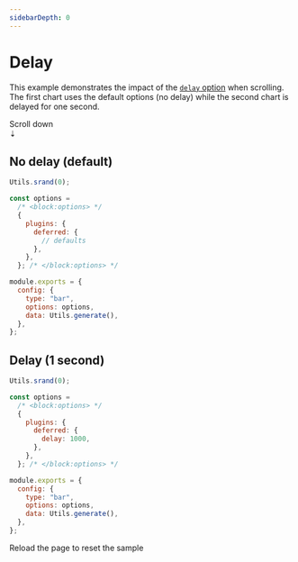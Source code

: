 ```yaml
---
sidebarDepth: 0
---
```


# Delay

This example demonstrates the impact of the [`delay` option](../guide/options.md#delay)
when scrolling. The first chart uses the default options (no delay) while the second
chart is delayed for one second.

<div class="head">
  <div>Scroll down</div>
  <div class="icon">&#8675;</div>
</div>

## No delay (default)

```js chart-editor
Utils.srand(0);

const options =
  /* <block:options> */
  {
    plugins: {
      deferred: {
        // defaults
      },
    },
  }; /* </block:options> */

module.exports = {
  config: {
    type: "bar",
    options: options,
    data: Utils.generate(),
  },
};
```

## Delay (1 second)

```js chart-editor
Utils.srand(0);

const options =
  /* <block:options> */
  {
    plugins: {
      deferred: {
        delay: 1000,
      },
    },
  }; /* </block:options> */

module.exports = {
  config: {
    type: "bar",
    options: options,
    data: Utils.generate(),
  },
};
```

<div class="foot">
  Reload the page to reset the sample
</div>

<style lang="styl" scoped>
.chart-editor
  margin 2rem auto 6rem auto

.head
  display flex
  align-items center
  justify-content center
  flex-direction column
  font-weight 800
  font-size 1.5rem
  min-height 80vh
  opacity 0.5

  .icon
    font-size 1.5em
    opacity 0.5

.foot
  text-align center
  font-weight 600
  padding 16px 0
</style>
